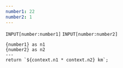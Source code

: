 ```yaml
---
number1: 22
number2: 1
---
```

`INPUT[number:number1]`
`INPUT[number:number2]`

```meta-bind-js-view
{number1} as n1
{number2} as n2
---
return `${context.n1 * context.n2} km`;
```

